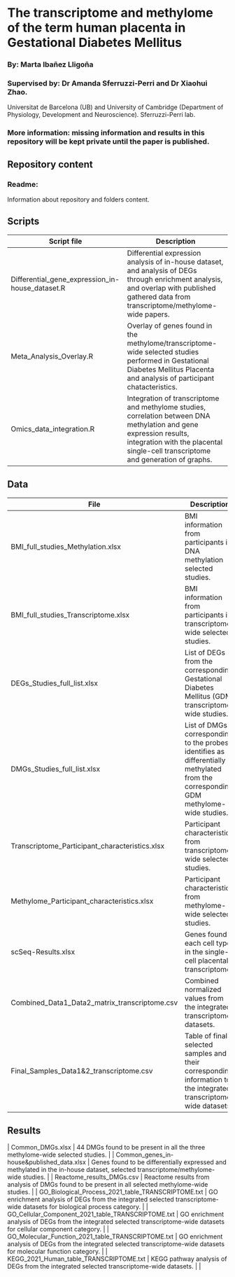 # The transcriptome and methylome of the term human placenta in Gestational Diabetes Mellitus

### By: Marta Ibañez Lligoña

### Supervised by: Dr Amanda Sferruzzi-Perri and Dr Xiaohui Zhao.

Universitat de Barcelona (UB) and University of Cambridge (Department of Physiology, Development and Neuroscience). Sferruzzi-Perri lab.

### More information: missing information and results in this repository will be kept private until the paper is published. 


## Repository content

### Readme: 
Information about repository and folders content.

## Scripts ##
| Script file | Description |
| ----------------------------- | ----------------------- |
| Differential_gene_expression_in-house_dataset.R | Differential expression analysis of in-house dataset, and analysis of DEGs through enrichment analysis, and overlap with published gathered data from transcriptome/methylome-wide papers. |
| Meta_Analysis_Overlay.R | Overlay of genes found in the methylome/transcriptome-wide selected studies performed in Gestational Diabetes Mellitus Placenta and analysis of participant chatacteristics. |
| Omics_data_integration.R | Integration of transcriptome and methylome studies, correlation between DNA methylation and gene expression results, integration with the placental single-cell transcriptome and generation of graphs. |

## Data ##
| File | Description |
| ----------------------------- | ----------------------- |
| BMI_full_studies_Methylation.xlsx | BMI information from participants in DNA methylation selected studies. |
| BMI_full_studies_Transcriptome.xlsx | BMI information from participants in transcriptome-wide selected studies. |
| DEGs_Studies_full_list.xlsx | List of DEGs from the corresponding Gestational Diabetes Mellitus (GDM) transcriptome-wide studies. |
| DMGs_Studies_full_list.xlsx | List of DMGs corresponding to the probes identifies as differentially methylated from the corresponding GDM methylome-wide studies. |
| Transcriptome_Participant_characteristics.xlsx | Participant characteristics from transcriptome-wide selected studies. |
| Methylome_Participant_characteristics.xlsx | Participant characteristics from methylome-wide selected studies. |
| scSeq-Results.xlsx | Genes found in each cell type in the single-cell placental transcriptome. |
| Combined_Data1_Data2_matrix_transcriptome.csv | Combined normalized values from the integrated transcriptome datasets. |
| Final_Samples_Data1&2_transcriptome.csv | Table of final selected samples and their corresponding information to the integrated transcriptome-wide datasets. |

## Results ##
| Common_DMGs.xlsx | 44 DMGs found to be present in all the three methylome-wide selected studies. |
| Common_genes_in-house&published_data.xlsx | Genes found to be differentially expressed and methylated in the in-house dataset, selected transcriptome/methylome-wide studies. |
| Reactome_results_DMGs.csv | Reactome results from analysis of DMGs found to be present in all selected methylome-wide studies. |
| GO_Biological_Process_2021_table_TRANSCRIPTOME.txt | GO enrichment analysis of DEGs from the integrated selected transcriptome-wide datasets for biological process category. |
| GO_Cellular_Component_2021_table_TRANSCRIPTOME.txt | GO enrichment analysis of DEGs from the integrated selected transcriptome-wide datasets for cellular component category. |
| GO_Molecular_Function_2021_table_TRANSCRIPTOME.txt | GO enrichment analysis of DEGs from the integrated selected transcriptome-wide datasets for molecular function category. |
| KEGG_2021_Human_table_TRANSCRIPTOME.txt | KEGG pathway analysis of DEGs from the integrated selected transcriptome-wide datasets. |
|